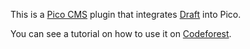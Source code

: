 This is a [Pico CMS](http://pico.dev7studios.com) plugin that integrates [Draft](http://draftin.com) into Pico.

You can see a tutorial on how to use it on [Codeforest](http://www.codeforest.net/pico-cms-and-draft).